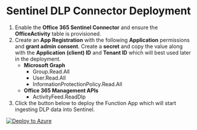 
# Sentinel DLP Connector Deployment
1. Enable the **Office 365 Sentinel Connector** and ensure the **OfficeActivity** table is provisioned.
2. Create an **App Registration** with the following **Application** permissions and **grant admin consent**. Create a **secret** and copy the value along with the **Application (client) ID** and **Tenant ID** which will best used later in the deployment.
    - **Microsoft Graph**
        - Group.Read.All
        - User.Read.All
        - InformationProtectionPolicy.Read.All
    - **Office 365 Management APIs**
        - ActivityFeed.ReadDlp
3. Click the button below to deploy the Function App which will start ingesting DLP data into Sentinel.

[![Deploy to Azure](https://aka.ms/deploytoazurebutton)](https://portal.azure.com/#create/Microsoft.Template/uri/https%3A%2F%2Fraw.githubusercontent.com%2Fanders-alex%2FO365-ActivityFeed-AzureFunction%2FSentinel_Deployment3%2FSentinel_Deployment%2Fmain.json)

